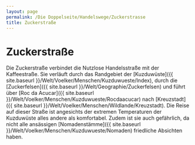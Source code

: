```yaml
---
layout: page
permalink: /Die Doppelseite/Handelswege/Zuckerstrasse
title: Zuckerstraße
---
```


# Zuckerstraße

Die Zuckerstraße verbindet die Nutzlose Handelsstraße mit der Kaffeestraße. Sie verläuft durch das Randgebiet der [Kuzduwüste]({{ site.baseurl }}/Welt/Voelker/Menschen/Kuzduwueste/Index), durch die [Zuckerfelsen]({{ site.baseurl }}/Welt/Geographie/Zuckerfelsen) und führt über [Roc da Acucar]({{ site.baseurl }}/Welt/Voelker/Menschen/Kuzduwueste/Rocdaacucar) nach [Kreuzstadt]({{ site.baseurl }}/Welt/Voelker/Menschen/Wildlande/Kreuzstadt). Die Reise auf dieser Straße ist angesichts der extremen Temperaturen der Kuzduwüste alles andere als komfortabel. Zudem ist sie auch gefährlich, da nicht alle ansässigen [Nomadenstämme]({{ site.baseurl }}/Welt/Voelker/Menschen/Kuzduwueste/Nomaden) friedliche Absichten haben.

